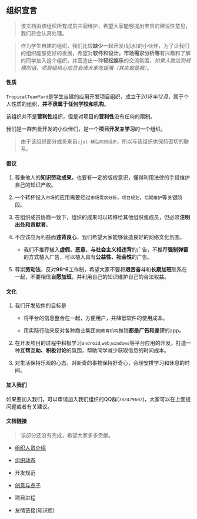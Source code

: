 ## 组织宣言

> 该文档由该组织所有成员共同维护，希望大家能够提出宝贵的建设性意见，我们将会认真处理。

> 作为学生自建的组织，我们比较**缺少**一起开发(划水)的小伙伴，为了让我们的组织能够更好的发展，希望对**软件和设计，市场需求分析等**有兴趣和了解的同学加入这个组织，并营造出一种**轻松娱乐**的交流氛围，*如果人数达到规模的话，项目组核心成员会请大家吃饭哦（其实就是我）*。

#### 性质

`TropicalTeamYard`是学生自建的应用开发项目组织，成立于*2018年12月*，属于个人性质的组织，**并不隶属于任何学校和机构**。

该组织并不是**营利性**组织，但是对项目的**营利性**没有任何的限制。

我们是一群热爱开发的小伙伴们，是一个**项目开发**兼**学习**的一个组织。

> 由于该组织部分成员来自`zjut-精弘网络组织`，所以与该组织也保持密切的联系。

#### 倡议

1. 尊重他人的**知识劳动成果**，也要有一定的版权意识，懂得利用法律的手段维护自己的知识产权。

2. 一个转杯投入`市场`的应用需要经过`市场需求分析`，`项目规划`，`后期维护`等关键阶段。

3. 在组织成员协商一致下，组织的成果可以转移给其他组织或成员，但必须**注明出处和贡献者**。

4. 不应该应为利益而**违背良心**，我们希望大家能够营造良好的网络文化氛围。

    - 我们不推荐植入**虚假、恶意、与社会主义相违背**的广告，不推荐**强制弹窗**的方式植入广告，可以植入具有**公益性、社会性**的广告。

5. 尊崇**劳动法**，反对**99^6**工作制，希望大家不要将**艰苦奋斗**和**长期加班**联系在一起，不要相信**自愿加班**，并利用自己的知识维护自己的合法权益。

#### 文化

1. 我们开发软件的目标是

    - 将平台的信息整合在一起，方便用户，并降低软件的使用成本。

    - 用实际行动来反对各种商业集团向`教育机构`推销**都是广告和差评**的app。

2. 在开发项目的过程中积极学习`android`,`web`,`windows`等平台应用的开发。打造一种**互帮互助、积极讨论**的氛围，帮助同学减少获取信息的时间成本。

3. 对生活保持乐观的心态，对新奇的事物保持好奇心，合理安排学习和休息的时间。

#### 加入我们

如果要加入我们，可以申请加入我们组织的QQ群(`782479602`)，大家可以在上面提问题或者有关建议。

#### 文档链接

> 该部分还没有完成，希望大家多多贡献。

- [组织人员介绍](./CONTRIBUTER.md)

- [组织动态](./DASHBOARD.md)

- 开发规范

- [创意与点子](./IDEA.md)

- 项目进程

- 友情链接(知识库)
